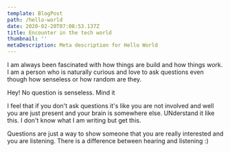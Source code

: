 ```yaml
---
template: BlogPost
path: /hello-world
date: 2020-02-20T07:08:53.137Z
title: Encounter in the tech world
thumbnail: ''
metaDescription: Meta description for Hello World
---
```


I am always been fascinated with how things are build and how things work. I am a person who is naturally curious and love to ask questions even though how senseless or how random are they.

Hey! No question is senseless. Mind it

I feel that if you don't ask questions it's like you are not involved and well you are just present and your brain is somewhere else. UNderstand it like this.
I don't know what I am writing but get this.

Questions are just a way to show someone that you are really interested and you are listening. There is a difference between hearing and listening :)


